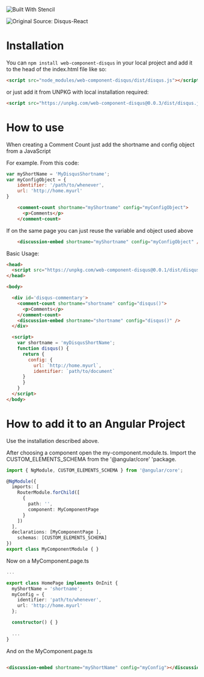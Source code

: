 ![Built With Stencil](https://img.shields.io/badge/-Built%20With%20Stencil-16161d.svg?logo=data%3Aimage%2Fsvg%2Bxml%3Bbase64%2CPD94bWwgdmVyc2lvbj0iMS4wIiBlbmNvZGluZz0idXRmLTgiPz4KPCEtLSBHZW5lcmF0b3I6IEFkb2JlIElsbHVzdHJhdG9yIDE5LjIuMSwgU1ZHIEV4cG9ydCBQbHVnLUluIC4gU1ZHIFZlcnNpb246IDYuMDAgQnVpbGQgMCkgIC0tPgo8c3ZnIHZlcnNpb249IjEuMSIgaWQ9IkxheWVyXzEiIHhtbG5zPSJodHRwOi8vd3d3LnczLm9yZy8yMDAwL3N2ZyIgeG1sbnM6eGxpbms9Imh0dHA6Ly93d3cudzMub3JnLzE5OTkveGxpbmsiIHg9IjBweCIgeT0iMHB4IgoJIHZpZXdCb3g9IjAgMCA1MTIgNTEyIiBzdHlsZT0iZW5hYmxlLWJhY2tncm91bmQ6bmV3IDAgMCA1MTIgNTEyOyIgeG1sOnNwYWNlPSJwcmVzZXJ2ZSI%2BCjxzdHlsZSB0eXBlPSJ0ZXh0L2NzcyI%2BCgkuc3Qwe2ZpbGw6I0ZGRkZGRjt9Cjwvc3R5bGU%2BCjxwYXRoIGNsYXNzPSJzdDAiIGQ9Ik00MjQuNywzNzMuOWMwLDM3LjYtNTUuMSw2OC42LTkyLjcsNjguNkgxODAuNGMtMzcuOSwwLTkyLjctMzAuNy05Mi43LTY4LjZ2LTMuNmgzMzYuOVYzNzMuOXoiLz4KPHBhdGggY2xhc3M9InN0MCIgZD0iTTQyNC43LDI5Mi4xSDE4MC40Yy0zNy42LDAtOTIuNy0zMS05Mi43LTY4LjZ2LTMuNkgzMzJjMzcuNiwwLDkyLjcsMzEsOTIuNyw2OC42VjI5Mi4xeiIvPgo8cGF0aCBjbGFzcz0ic3QwIiBkPSJNNDI0LjcsMTQxLjdIODcuN3YtMy42YzAtMzcuNiw1NC44LTY4LjYsOTIuNy02OC42SDMzMmMzNy45LDAsOTIuNywzMC43LDkyLjcsNjguNlYxNDEuN3oiLz4KPC9zdmc%2BCg%3D%3D&colorA=16161d&style=flat-square)

![Original Source: Disqus-React](https://github.com/disqus/disqus-react)


# Installation

You can ```npm install web-component-disqus``` in your local project and add it to the head of the index.html file like so:

```html
<script src="node_modules/web-component-disqus/dist/disqus.js"></script>
```

or just add it from UNPKG with local installation required:

```html
<script src="https://unpkg.com/web-component-disqus@0.0.3/dist/disqus.js"></script>
```

# How to use

When creating a Comment Count just add the shortname and config object from a JavaScript

For example. From this code:
```javascript
var myShortName = 'MyDisqusShortname';
var myConfigObject = {
    identifier: '/path/to/whenever',
    url: 'http://home.myurl'
}
```

```html
    <comment-count shortname="myShortname" config="myConfigObject">
      <p>Comments</p>
    </comment-count>
```

If on the same page you can just reuse the variable and object used above
```html
    <discussion-embed shortname="myShortname" config="myConfigObject" />
```


Basic Usage:

```html
<head>
  <script src="https://unpkg.com/web-component-disqus@0.0.1/dist/disqus.js"></script>
</head>

<body>

  <div id='disqus-commentary'>
    <comment-count shortname="shortname" config="disqus()">
      <p>Comments</p>
    </comment-count>
    <discussion-embed shortname="shortname" config="disqus()" />
  </div>

  <script>
    var shortname = 'myDisqusShortName';
    function disqus() {
      return {
        config: { 
          url: `http://home.myurl`, 
          identifier: `path/to/document`
      }
      }
    }
  </script>
</body>
```
# How to add it to an Angular Project

Use the installation described above.

After choosing a component open the my-component.module.ts. Import the CUSTOM_ELEMENTS_SCHEMA from the '@angular/core' 'package.

```typescript
import { NgModule, CUSTOM_ELEMENTS_SCHEMA } from '@angular/core';

@NgModule({
  imports: [
    RouterModule.forChild([
      {
        path: '',
        component: MyComponentPage
      }
    ])
  ],
  declarations: [MyComponentPage ],
    schemas: [CUSTOM_ELEMENTS_SCHEMA]
})
export class MyComponentModule { }
```

Now on a MyComponent.page.ts

```typescript
...

export class HomePage implements OnInit {
  myShortName = 'shortname';
  myConfig = {
    identifier: 'path/to/whenever',
    url: 'http://home.myurl'
  };

  constructor() { }
  
  ...
}

```

And on the MyComponent.page.ts

```html

<discussion-embed shortname="myShortName" config="myConfig"></discussion-embed>

```
